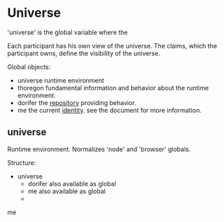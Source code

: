 Universe
========

'universe' is the global variable where the 

Each participant has his own view of the universe. The claims, which the participant owns, define the visibility of the universe.

Global objects:

- universe  runtime environment
- thoregon  fundamental information and behavior about the runtime environment.
- dorifer   the [repository](dorifer.md) providing behavior.
- me        the current [identity](identity.md). see the document for more information.


## universe

Runtime environment. Normalizes 'node' and 'browser' globals.

Structure:
- universe
    - dorifer   also available as global
    - me        also available as global
    - 

me
